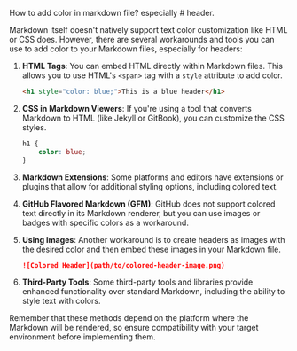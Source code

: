 How to add color in markdown file? especially # header.

 Markdown itself doesn't natively support text color customization like HTML or CSS does. However, there are several workarounds and tools you can use to add color to your Markdown files, especially for headers:

1. **HTML Tags**: You can embed HTML directly within Markdown files. This allows you to use HTML's `<span>` tag with a `style` attribute to add color.

   ```markdown
   <h1 style="color: blue;">This is a blue header</h1>
   ```

2. **CSS in Markdown Viewers**: If you're using a tool that converts Markdown to HTML (like Jekyll or GitBook), you can customize the CSS styles.

   ```css
   h1 {
       color: blue;
   }
   ```

3. **Markdown Extensions**: Some platforms and editors have extensions or plugins that allow for additional styling options, including colored text.

4. **GitHub Flavored Markdown (GFM)**: GitHub does not support colored text directly in its Markdown renderer, but you can use images or badges with specific colors as a workaround.

5. **Using Images**: Another workaround is to create headers as images with the desired color and then embed these images in your Markdown file.

   ```markdown
   ![Colored Header](path/to/colored-header-image.png)
   ```

6. **Third-Party Tools**: Some third-party tools and libraries provide enhanced functionality over standard Markdown, including the ability to style text with colors.

Remember that these methods depend on the platform where the Markdown will be rendered, so ensure compatibility with your target environment before implementing them.